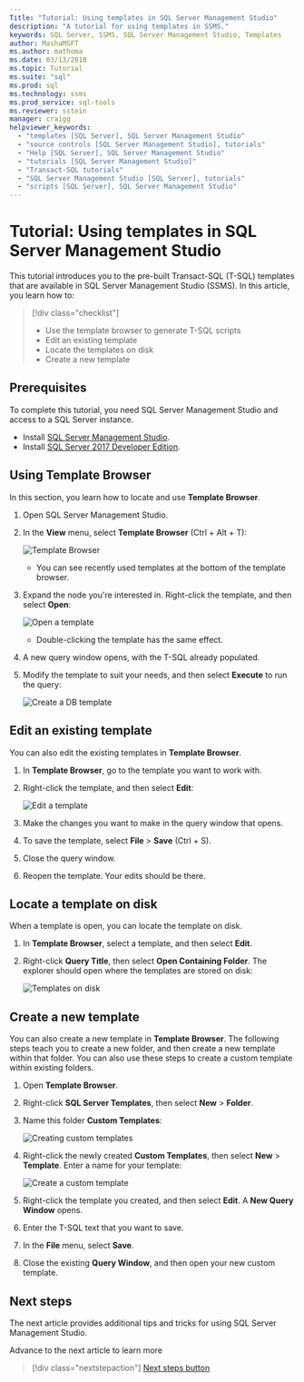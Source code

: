 ```yaml
---
Title: "Tutorial: Using templates in SQL Server Management Studio"
description: "A tutorial for using templates in SSMS." 
keywords: SQL Server, SSMS, SQL Server Management Studio, Templates
author: MashaMSFT
ms.author: mathoma
ms.date: 03/13/2018
ms.topic: Tutorial
ms.suite: "sql"
ms.prod: sql
ms.technology: ssms
ms.prod_service: sql-tools
ms.reviewer: sstein
manager: craigg
helpviewer_keywords: 
  - "templates [SQL Server], SQL Server Management Studio"
  - "source controls [SQL Server Management Studio], tutorials"
  - "Help [SQL Server], SQL Server Management Studio"
  - "tutorials [SQL Server Management Studio]"
  - "Transact-SQL tutorials"
  - "SQL Server Management Studio [SQL Server], tutorials"
  - "scripts [SQL Server], SQL Server Management Studio"
---
```


# Tutorial: Using templates in SQL Server Management Studio
This tutorial introduces you to the pre-built Transact-SQL (T-SQL) templates that are available in SQL Server Management Studio (SSMS). In this article, you learn how to:

> [!div class="checklist"]
> * Use the template browser to generate T-SQL scripts
> * Edit an existing template 
> * Locate the templates on disk
> * Create a new template
   

## Prerequisites
To complete this tutorial, you need SQL Server Management Studio and access to a SQL Server instance. 

- Install [SQL Server Management Studio](https://docs.microsoft.com/sql/ssms/download-sql-server-management-studio-ssms).
- Install [SQL Server 2017 Developer Edition](https://www.microsoft.com/sql-server/sql-server-downloads).

 

## Using Template Browser
In this section, you learn how to locate and use **Template Browser**. 

1. Open SQL Server Management Studio.
2. In the **View** menu, select **Template Browser** (Ctrl + Alt + T): 

    ![Template Browser](media/templates-ssms/templatebrowser.png)
    - You can see recently used templates at the bottom of the template browser.

3. Expand the node you're interested in. Right-click the template, and then select **Open**:

    ![Open a template](media/templates-ssms/opentemplate.png)
    - Double-clicking the template has the same effect.

4. A new query window opens, with the T-SQL already populated. 
5. Modify the template to suit your needs, and then select **Execute** to run the query:
    
    ![Create a DB template](media/templates-ssms/createdbtemplate.png)


## Edit an existing template
You can also edit the existing templates in **Template Browser**.  

1. In **Template Browser**, go to the template you want to work with.
2. Right-click the template, and then select **Edit**:

    ![Edit  a template](media/templates-ssms/edittemplate.png)

3. Make the changes you want to make in the query window that opens.
4. To save the template, select **File** > **Save** (Ctrl + S).
5. Close the query window.
6. Reopen the template. Your edits should be there.
 

## Locate a template on disk
When a template is open, you can locate the template on disk.

1. In **Template Browser**, select a template, and then select **Edit**.
2. Right-click **Query Title**, then select **Open Containing Folder**. 
The explorer should open where the templates are stored on disk: 

   ![Templates on disk](media/templates-ssms/templatesondisk.png)
  

## Create a new template
You can also create a new template in **Template Browser**. The following steps teach you to create a new folder, and then create a new template within that folder. You can also use these steps to create a custom template within existing folders. 

1. Open **Template Browser**.
2. Right-click **SQL Server Templates**, then select **New** > **Folder**.
3. Name this folder **Custom Templates**:

    ![Creating custom templates](media/templates-ssms/creatingcustomtemplate.png)

4. Right-click the newly created **Custom Templates**, then select **New** > **Template**. Enter a name for your template:
 
    ![Create a custom template](media/templates-ssms/createnewtemplate.png)
   
5. Right-click the template you created, and then select **Edit**. A **New Query Window** opens.
6. Enter the T-SQL text that you want to save. 
7. In the **File** menu, select **Save**.
8. Close the existing **Query Window**, and then open your new custom template. 

    

## Next steps
The next article provides additional tips and tricks for using SQL Server Management Studio. 

Advance to the next article to learn more
> [!div class="nextstepaction"]
> [Next steps button](ssms-tricks.md)
